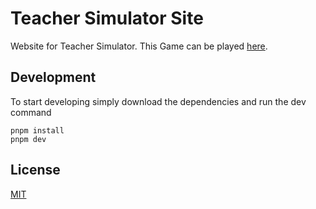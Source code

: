 # Teacher Simulator Site

Website for Teacher Simulator.
This Game can be played [here](https://teachersim.tntn-page.xyz).

## Development
To start developing simply download the dependencies and run the dev command
```
pnpm install
pnpm dev
```

## License
[MIT](./LICENSE)
